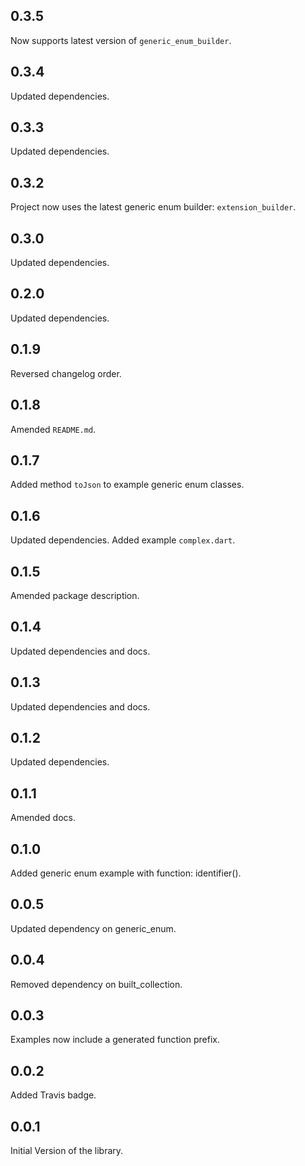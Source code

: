 ## 0.3.5

Now supports latest version of `generic_enum_builder`.

## 0.3.4

Updated dependencies.

## 0.3.3

Updated dependencies.

## 0.3.2

Project now uses the latest generic enum builder: `extension_builder`.

## 0.3.0

Updated dependencies.

## 0.2.0

Updated dependencies.

## 0.1.9

Reversed changelog order.

## 0.1.8

Amended `README.md`.

## 0.1.7

Added method `toJson` to example generic enum classes.

## 0.1.6

Updated dependencies. Added example `complex.dart`.

## 0.1.5

Amended package description.

## 0.1.4

Updated dependencies and docs.

## 0.1.3

Updated dependencies and docs.

## 0.1.2

Updated dependencies.

## 0.1.1

Amended docs.

## 0.1.0

Added generic enum example with function: identifier().

## 0.0.5

Updated dependency on generic_enum.

## 0.0.4

Removed dependency on built_collection.

## 0.0.3

Examples now include a generated function prefix.

## 0.0.2

Added Travis badge.

## 0.0.1

Initial Version of the library.